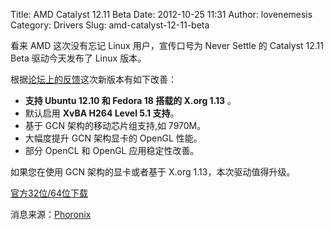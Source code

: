 Title: AMD Catalyst 12.11 Beta
Date: 2012-10-25 11:31
Author: lovenemesis
Category: Drivers
Slug: amd-catalyst-12-11-beta

看来 AMD 这次没有忘记 Linux 用户，宣传口号为 Never Settle 的 Catalyst
12.11 Beta 驱动今天发布了 Linux 版本。

根据[论坛上的反馈](http://phoronix.com/forums/showthread.php?74703-AMD-Catalyst-12-11-Beta-Linux-Driver-Released#post293308)这次新版本有如下改善：

-   **支持 Ubuntu 12.10 和 Fedora 18 搭载的 X.org 1.13** 。
-   默认启用 **XvBA H264 Level 5.1 支持**。
-   基于 GCN 架构的移动芯片组支持,如 7970M。
-   大幅度提升 GCN 架构显卡的 OpenGL 性能。
-   部分 OpenCL 和 OpenGL 应用稳定性改善。

如果您在使用 GCN 架构的显卡或者基于 X.org 1.13，本次驱动值得升级。

[官方32位/64位下载](http://www2.ati.com/drivers/beta/amd-driver-installer-catalyst-12.11-beta-x86.x86_64.zip)

消息来源：[Phoronix](http://www.phoronix.com/scan.php?page=news_item&px=MTIxNDM)
